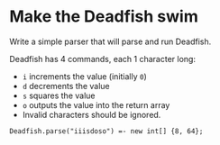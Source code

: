# Make the Deadfish swim

Write a simple parser that will parse and run Deadfish.

Deadfish has 4 commands, each 1 character long:

* `i` increments the value (initially `0`)
* `d` decrements the value
* `s` squares the value
* `o` outputs the value into the return array
* Invalid characters should be ignored.
```
Deadfish.parse("iiisdoso") =- new int[] {8, 64};
```